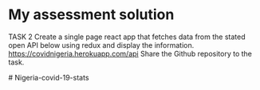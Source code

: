 # My assessment solution

TASK 2
Create a single page react app that fetches data from the stated open API below using redux and display the information.
https://covidnigeria.herokuapp.com/api
Share the Github repository to the task.

#   N i g e r i a - c o v i d - 1 9 - s t a t s 
 
 
